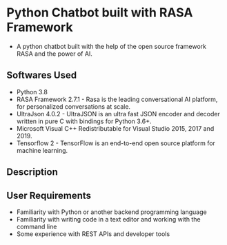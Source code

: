 # Python Chatbot built with RASA Framework

- A python chatbot built with the help of the open source framework  RASA and the power of AI.

## Softwares Used
- Python 3.8
- RASA Framework 2.7.1 - Rasa is the leading conversational AI platform, for personalized conversations at scale.
- UltraJson 4.0.2 - UltraJSON is an ultra fast JSON encoder and decoder written in pure C with bindings for Python 3.6+.
- Microsoft Visual C++ Redistributable for Visual Studio 2015, 2017 and 2019.
- Tensorflow 2 - TensorFlow is an end-to-end open source platform for machine learning. 

## Description


## User Requirements
- Familiarity with Python or another backend programming language
- Familiarity with writing code in a text editor and working with the command line
- Some experience with REST APIs and developer tools
